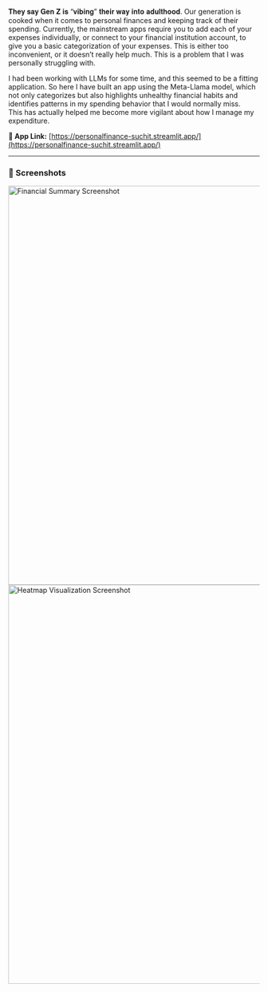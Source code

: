 𝐓𝐡𝐞𝐲 𝐬𝐚𝐲 𝐆𝐞𝐧 𝐙 𝐢𝐬 “𝐯𝐢𝐛𝐢𝐧𝐠” 𝐭𝐡𝐞𝐢𝐫 𝐰𝐚𝐲 𝐢𝐧𝐭𝐨 𝐚𝐝𝐮𝐥𝐭𝐡𝐨𝐨𝐝. Our generation is cooked when it comes to personal finances and keeping track of their spending. Currently, the mainstream apps require you to add each of your expenses individually, or connect to your financial institution account, to give you a basic categorization of your expenses. This is either too inconvenient, or it doesn’t really help much. This is a problem that I was personally struggling with. 

I had been working with LLMs for some time, and this seemed to be a fitting application. So here I have built an app using the Meta-Llama model, which not only categorizes but also highlights unhealthy financial habits and identifies patterns in my spending behavior that I would normally miss.  
This has actually helped me become more vigilant about how I manage my expenditure.

**🔗 App Link:** [https://personalfinance-suchit.streamlit.app/](https://personalfinance-suchit.streamlit.app/)

---

### 📸 Screenshots

<img src="img1.png" alt="Financial Summary Screenshot" width="800"/>

<br/>

<img src="img2.png" alt="Heatmap Visualization Screenshot" width="800"/>
